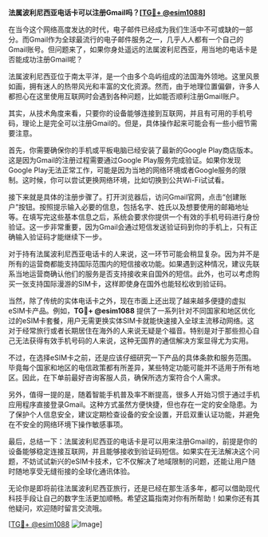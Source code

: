 **法属波利尼西亚电话卡可以注册Gmail吗？[[TG💪+ @esim1088](https://t.me/s/esim1088)]**

在当今这个网络高度发达的时代，电子邮件已经成为我们生活中不可或缺的一部分。而Gmail作为全球最流行的电子邮件服务之一，几乎人人都有一个自己的Gmail账号。但问题来了，如果你身处遥远的法属波利尼西亚，用当地的电话卡是否能成功注册Gmail呢？

法属波利尼西亚位于南太平洋，是一个由多个岛屿组成的法国海外领地。这里风景如画，拥有迷人的热带风光和丰富的文化资源。然而，由于地理位置偏僻，许多人都担心在这里使用互联网时会遇到各种问题，比如能否顺利注册Gmail账户。

其实，从技术角度来看，只要你的设备能够连接到互联网，并且有可用的手机号码，理论上是完全可以注册Gmail的。但是，具体操作起来可能会有一些小细节需要注意。

首先，你需要确保你的手机或平板电脑已经安装了最新的Google Play商店版本。这是因为Gmail的注册过程需要通过Google Play服务完成验证。如果你发现Google Play无法正常工作，可能是因为当地的网络环境或者Google服务的限制。这时候，你可以尝试更换网络环境，比如切换到公共Wi-Fi试试看。

接下来就是具体的注册步骤了。打开浏览器后，访问Gmail官网，点击“创建账户”按钮。按照提示输入必要的信息，包括名字、姓氏以及想要使用的邮箱地址等。在填写完这些基本信息之后，系统会要求你提供一个有效的手机号码进行身份验证。这一步非常重要，因为Gmail会通过短信发送验证码到你的手机上，只有正确输入验证码才能继续下一步。

对于持有法属波利尼西亚电话卡的人来说，这一环节可能会稍显复杂。因为并不是所有的运营商都能支持国际范围内的短信接收功能。如果遇到这种情况，建议先联系当地运营商确认他们的服务是否支持接收来自国外的短信。此外，也可以考虑购买一张支持国际漫游的SIM卡，这样即使身在国外也能轻松收到验证码。

当然，除了传统的实体电话卡之外，现在市面上还出现了越来越多便捷的虚拟eSIM卡产品。例如，**TG💪+ @esim1088** 提供了一系列针对不同国家和地区优化过的eSIM卡套餐，用户无需更换实体SIM卡就能快速接入全球主流移动网络。这对于经常旅行或者长期居住在海外的人来说无疑是个福音。特别是对于那些担心自己无法获得有效手机号码的人来说，这种无国界的通信解决方案显得尤为实用。

不过，在选择eSIM卡之前，还是应该仔细研究一下产品的具体条款和服务范围。毕竟每个国家和地区的电信政策都有所差异，某些特定功能可能并不适用于所有地区。因此，在下单前最好咨询客服人员，确保所选方案符合个人需求。

另外，值得一提的是，随着智能手机普及率不断提高，很多人开始习惯于通过手机应用程序直接登录Gmail。这种方式虽然方便快捷，但也存在一定的安全隐患。为了保护个人信息安全，建议定期检查设备的安全设置，开启双重认证功能，并避免在不安全的网络环境下操作敏感事项。

最后，总结一下：法属波利尼西亚的电话卡是可以用来注册Gmail的，前提是你的设备能够稳定连接互联网，并且能够接收到验证码短信。如果实在无法解决这个问题，不妨试试新兴的eSIM卡技术，它不仅解决了地域限制的问题，还能让用户随时随地享受无缝衔接的全球化通讯体验。

无论你是即将前往法属波利尼西亚旅行，还是已经在那生活多年，都可以借助现代科技手段让自己的数字生活更加顺畅。希望这篇指南对你有所帮助！如果你还有其他疑问，欢迎随时留言交流哦。

[[TG💪+ @esim1088](https://t.me/s/esim1088) ![Image](https://i.postimg.cc/4NQfJmqS/Snipaste-2025-05-13-00-14-12.png)]